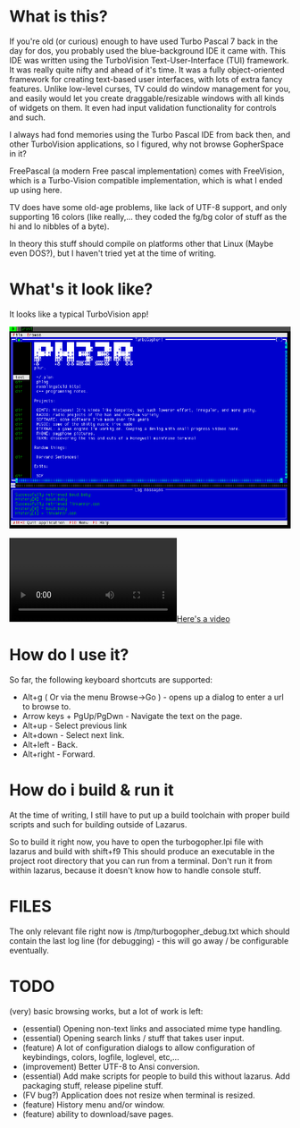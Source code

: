 # What is this?

If you're old (or curious) enough to have used Turbo Pascal 7 back in the day
for dos, you probably used the blue-background IDE it came with. This IDE was
written using the TurboVision Text-User-Interface (TUI) framework.
It was really quite nifty and ahead of it's time. It was a fully object-oriented
framework for creating text-based user interfaces, with lots of extra fancy 
features. Unlike low-level curses, TV could do window management for you, and 
easily would let you create draggable/resizable windows with all kinds of widgets
on them. It even had input validation functionality for controls and such.

I always had fond memories using the Turbo Pascal IDE from back then, and other
TurboVision applications, so I figured, why not browse GopherSpace in it?

FreePascal (a modern Free pascal implementation) comes with FreeVision, which
is a Turbo-Vision compatible implementation, which is what I ended up using
here.

TV does have some old-age problems, like lack of UTF-8 support, and only
supporting 16 colors (like really,... they coded the fg/bg color of stuff
as the hi and lo nibbles of a byte).

In theory this stuff should compile on platforms other that Linux (Maybe even
DOS?), but I haven't tried yet at the time of writing.

# What's it look like?

It looks like a typical TurboVision app!

![screenshot](./screenshot.png)

[![Here's a video](http://linkerror.com/stuff/turbogopher3.mpg)](http://linkerror.com/stuff/turbogopher3.mpg)

# How do I use it?

So far, the following keyboard shortcuts are supported:

* Alt+g ( Or via the menu Browse->Go )  - opens up a dialog to enter a url to browse to.
* Arrow keys + PgUp/PgDwn - Navigate the text on the page.
* Alt+up - Select previous link
* Alt+down - Select next link.
* Alt+left - Back.
* Alt+right - Forward.

# How do i build & run it

At the time of writing, I still have to put up a build toolchain with proper build scripts
and such for building outside of Lazarus.

So to build it right now, you have to open the turbogopher.lpi file with lazarus and build with shift+f9
This should produce an executable in the project root directory that you can run from a terminal.
Don't run it from within lazarus, because it doesn't know how to handle console stuff.

# FILES

The only relevant file right now is /tmp/turbogopher_debug.txt which should contain the last
log line (for debugging) - this will go away / be configurable eventually.

# TODO

(very) basic browsing works, but a lot of work is left:

* (essential) Opening non-text links and associated mime type handling.
* (essential) Opening search links / stuff that takes user input.
* (feature) A lot of configuration dialogs to allow configuration of keybindings, colors, logfile, loglevel, etc,...
* (improvement) Better UTF-8 to Ansi conversion.
* (essential) Add make scripts for people to build this without lazarus. Add packaging stuff, release pipeline stuff.
* (FV bug?) Application does not resize when terminal is resized.
* (feature) History menu and/or window.
* (feature) ability to download/save pages.


